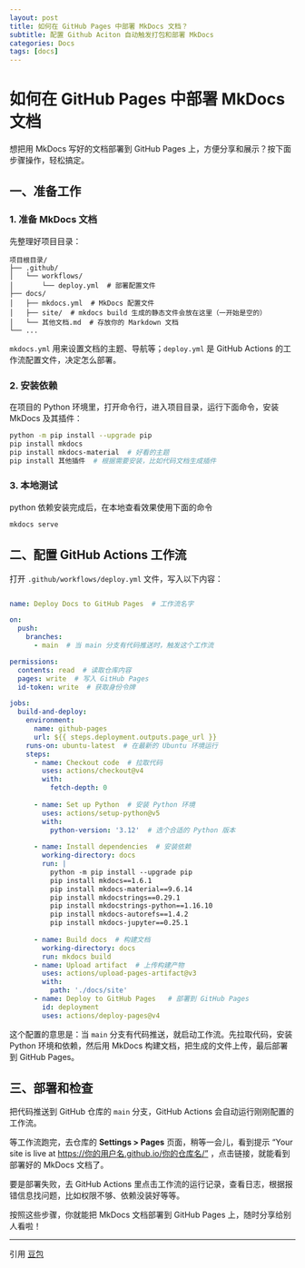 ```yaml
---
layout: post
title: 如何在 GitHub Pages 中部署 MkDocs 文档？
subtitle: 配置 Github Aciton 自动触发打包和部署 MkDocs
categories: Docs
tags: [docs]
---
```


# 如何在 GitHub Pages 中部署 MkDocs 文档
想把用 MkDocs 写好的文档部署到 GitHub Pages 上，方便分享和展示？按下面步骤操作，轻松搞定。

## 一、准备工作
### 1. 准备 MkDocs 文档
先整理好项目目录：
```
项目根目录/
├── .github/
│   └── workflows/
│       └── deploy.yml  # 部署配置文件
├── docs/
│   ├── mkdocs.yml  # MkDocs 配置文件
│   ├── site/  # mkdocs build 生成的静态文件会放在这里（一开始是空的）
│   └── 其他文档.md  # 存放你的 Markdown 文档
└── ...
```
`mkdocs.yml` 用来设置文档的主题、导航等；`deploy.yml` 是 GitHub Actions 的工作流配置文件，决定怎么部署。

### 2. 安装依赖
在项目的 Python 环境里，打开命令行，进入项目目录，运行下面命令，安装 MkDocs 及其插件：
```bash
python -m pip install --upgrade pip
pip install mkdocs
pip install mkdocs-material  # 好看的主题
pip install 其他插件  # 根据需要安装，比如代码文档生成插件
```

### 3. 本地测试
python 依赖安装完成后，在本地查看效果使用下面的命令
```bash
mkdocs serve
```


## 二、配置 GitHub Actions 工作流
打开 `.github/workflows/deploy.yml` 文件，写入以下内容：
```yaml

name: Deploy Docs to GitHub Pages  # 工作流名字

on:
  push:
    branches:
      - main  # 当 main 分支有代码推送时，触发这个工作流

permissions:
  contents: read  # 读取仓库内容
  pages: write  # 写入 GitHub Pages
  id-token: write  # 获取身份令牌

jobs:
  build-and-deploy:
    environment:
      name: github-pages
      url: ${{ steps.deployment.outputs.page_url }}
    runs-on: ubuntu-latest  # 在最新的 Ubuntu 环境运行
    steps:
      - name: Checkout code  # 拉取代码
        uses: actions/checkout@v4
        with:
          fetch-depth: 0
          
      - name: Set up Python  # 安装 Python 环境
        uses: actions/setup-python@v5
        with:
          python-version: '3.12'  # 选个合适的 Python 版本
          
      - name: Install dependencies  # 安装依赖
        working-directory: docs
        run: |
          python -m pip install --upgrade pip
          pip install mkdocs==1.6.1
          pip install mkdocs-material==9.6.14
          pip install mkdocstrings==0.29.1
          pip install mkdocstrings-python==1.16.10
          pip install mkdocs-autorefs==1.4.2
          pip install mkdocs-jupyter==0.25.1
         
      - name: Build docs  # 构建文档
        working-directory: docs
        run: mkdocs build
      - name: Upload artifact  # 上传构建产物
        uses: actions/upload-pages-artifact@v3
        with:
          path: './docs/site' 
      - name: Deploy to GitHub Pages   # 部署到 GitHub Pages
        id: deployment
        uses: actions/deploy-pages@v4
```
这个配置的意思是：当 `main` 分支有代码推送，就启动工作流。先拉取代码，安装 Python 环境和依赖，然后用 MkDocs 构建文档，把生成的文件上传，最后部署到 GitHub Pages。

## 三、部署和检查
把代码推送到 GitHub 仓库的 `main` 分支，GitHub Actions 会自动运行刚刚配置的工作流。

等工作流跑完，去仓库的 **Settings > Pages** 页面，稍等一会儿，看到提示 “Your site is live at https://你的用户名.github.io/你的仓库名/” ，点击链接，就能看到部署好的 MkDocs 文档了。

要是部署失败，去 GitHub Actions 里点击工作流的运行记录，查看日志，根据报错信息找问题，比如权限不够、依赖没装好等等。

按照这些步骤，你就能把 MkDocs 文档部署到 GitHub Pages 上，随时分享给别人看啦！ 


---
引用 [豆包](https://www.doubao.com)